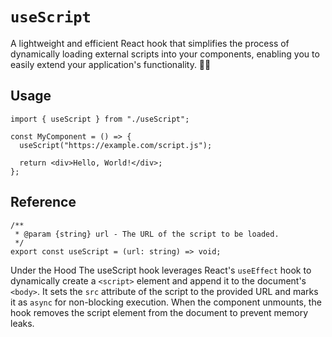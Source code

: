 # `useScript`

A lightweight and efficient React hook that simplifies the process of dynamically loading external scripts into your components, enabling you to easily extend your application's functionality. 📜🚀

## Usage

```tsx
import { useScript } from "./useScript";

const MyComponent = () => {
  useScript("https://example.com/script.js");

  return <div>Hello, World!</div>;
};
```

## Reference

```tsx
/**
 * @param {string} url - The URL of the script to be loaded.
 */
export const useScript = (url: string) => void;
```

Under the Hood
The useScript hook leverages React's `useEffect` hook to dynamically create a `<script>` element and append it to the document's `<body>`. It sets the `src` attribute of the script to the provided URL and marks it as `async` for non-blocking execution. When the component unmounts, the hook removes the script element from the document to prevent memory leaks.
